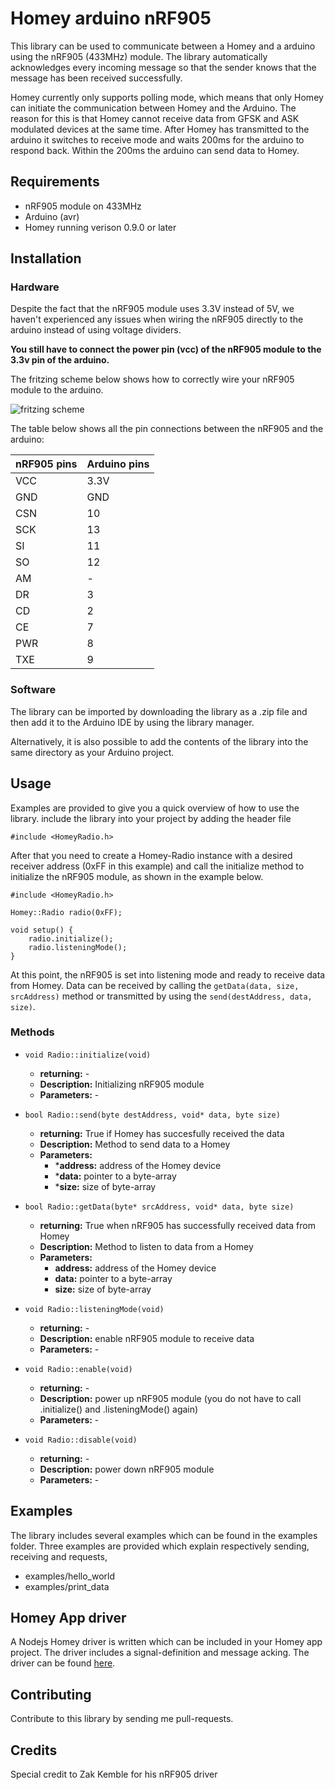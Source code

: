 # Homey arduino nRF905
This library can be used to communicate between a Homey and a arduino using the nRF905 (433MHz) module. The library automatically acknowledges every incoming message so that the sender knows that the message has been received successfully. 

Homey currently only supports polling mode, which means that only Homey can initiate the communication between Homey and the Arduino. The reason for this is that Homey cannot receive data from GFSK and ASK modulated devices at the same time. 
After Homey has transmitted to the arduino it switches to receive mode and waits 200ms for the arduino to respond back. Within the 200ms the arduino can send data to Homey.

## Requirements
- nRF905 module on 433MHz
- Arduino (avr) 
- Homey running verison 0.9.0 or later

## Installation
### Hardware
Despite the fact that the nRF905 module uses 3.3V instead of 5V, we haven't experienced any issues when wiring the nRF905 directly
to the arduino instead of using voltage dividers. 

**You still have to connect the power pin (vcc) of the nRF905 module to the 3.3v pin of the arduino.**

The fritzing scheme below shows how to correctly wire your nRF905 module to the arduino. 

![fritzing scheme](doc/arduino_nRF905_wiring.png "nRF905 wiring scheme")

The table below shows all the pin connections between the nRF905 and the arduino:

| nRF905 pins | Arduino pins | 
| ----------- | ------------ |
|     VCC     |     3.3V     |
|     GND     |     GND      |
|     CSN     |     10       |
|     SCK     |     13       |
|     SI      |     11       |
|     SO      |     12       |  
|     AM      |     -        |
|     DR      |     3        |
|     CD      |     2        |
|     CE      |     7        |
|     PWR     |     8        |
|     TXE     |     9        |

### Software
The library can be imported by downloading the library as a .zip file and then add it to the Arduino IDE by using the library manager. 

Alternatively, it is also possible to add the contents of the library into the same directory as your Arduino project.
## Usage
Examples are provided to give you a quick overview of how to use the library. 
include the library into your project by adding the header file

`#include <HomeyRadio.h>`

After that you need to create a Homey-Radio instance with a desired receiver address (0xFF in this example)
and call the initialize method to initialize the nRF905 module, as shown in the example below.
```
#include <HomeyRadio.h>

Homey::Radio radio(0xFF);

void setup() {
    radio.initialize();
    radio.listeningMode();
}
```
At this point, the nRF905 is set into listening mode and ready to receive data from Homey.
Data can be received by calling the `getData(data, size, srcAddress)` method or transmitted by using the `send(destAddress, data, size)`.


### Methods

- `void Radio::initialize(void)`
    * **returning:**      -
    * **Description:**  Initializing nRF905 module
    * **Parameters:** -
    

- `bool Radio::send(byte destAddress, void* data, byte size)`
    * **returning:**  True if Homey has succesfully received the data
    * **Description:**  Method to send data to a Homey
    * **Parameters:**
        * ***address:** address of the Homey device
        * ***data:** pointer to a byte-array
        * ***size:** size of byte-array
    
- `bool Radio::getData(byte* srcAddress, void* data, byte size)`
    * **returning:**  True when nRF905 has successfully received data from Homey
    * **Description:**  Method to listen to data from a Homey
    * **Parameters:**
        * **address:** address of the Homey device
        * **data:** pointer to a byte-array
        * **size:** size of byte-array

- `void Radio::listeningMode(void)`
    * **returning:**  -
    * **Description:**  enable nRF905 module to receive data
    * **Parameters:** -

- `void Radio::enable(void)`
    * **returning:**  -
    * **Description:**  power up nRF905 module 
        (you do not have to call .initialize() and .listeningMode() again)
    * **Parameters:** -

- `void Radio::disable(void)`
    * **returning:**  -
    * **Description:**  power down nRF905 module 
    * **Parameters:** -
    
## Examples
The library includes several examples which can be found in the examples folder. Three examples are provided which explain respectively sending, receiving and requests,

- examples/hello_world
- examples/print_data

## Homey App driver
A Nodejs Homey driver is written which can be included in your Homey app project. The driver includes a signal-definition and message acking.  The driver can be found [here](https://github.com/athombv/node-homey-arduinodriver).

## Contributing
Contribute to this library by sending me pull-requests.

## Credits
Special credit to Zak Kemble for his nRF905 driver
